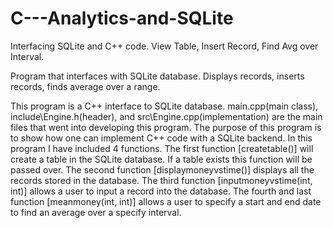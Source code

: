 # C---Analytics-and-SQLite
Interfacing SQLite and C++ code. View Table, Insert Record, Find Avg over Interval.


Program that interfaces with SQLite database. Displays records, inserts records, finds average over a range.



This program is a C++ interface to SQLite database. main.cpp(main class), include\Engine.h(header), 
and src\Engine.cpp(implementation) are the main files that went into developing this program.
The purpose of this program is to show how one can implement C++ code with a SQLite backend. In this program 
I have included 4 functions. The first function [createtable()] will create a table in the SQLite database. If a 
table exists this function will be passed over. The second function [displaymoneyvstime()] displays all the records
stored in the database. The third function [inputmoneyvstime(int, int)] allows a user to input a record into the database. 
The fourth and last function [meanmoney(int, int)] allows a user to specify a start and end date to find an average over
a specify interval.
